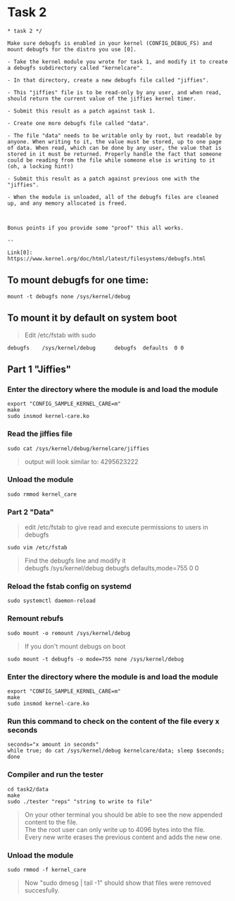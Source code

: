 # Task 2

~~~
* task 2 */

Make sure debugfs is enabled in your kernel (CONFIG_DEBUG_FS) and mount debugfs for the distro you use [0].

- Take the kernel module you wrote for task 1, and modify it to create a debugfs subdirectory called "kernelcare".

- In that directory, create a new debugfs file called "jiffies".

- This "jiffies" file is to be read-only by any user, and when read, should return the current value of the jiffies kernel timer.

- Submit this result as a patch against task 1.

- Create one more debugfs file called "data".

- The file "data" needs to be writable only by root, but readable by  anyone. When writing to it, the value must be stored, up to one page of data. When read, which can be done by any user, the value that is stored in it must be returned. Properly handle the fact that someone could be reading from the file while someone else is writing to it (oh, a locking hint!)

- Submit this result as a patch against previous one with the "jiffies".                                        

- When the module is unloaded, all of the debugfs files are cleaned up, and any memory allocated is freed.

                                        

Bonus points if you provide some "proof" this all works.

--

Link[0]: https://www.kernel.org/doc/html/latest/filesystems/debugfs.html
~~~


## To mount debugfs for one time:
~~~
mount -t debugfs none /sys/kernel/debug
~~~

## To mount it by default on system boot  
> Edit /etc/fstab with sudo
~~~
debugfs    /sys/kernel/debug      debugfs  defaults  0 0
~~~

## Part 1 "Jiffies"
### Enter the directory where the module is and load the module
~~~
export "CONFIG_SAMPLE_KERNEL_CARE=m"
make
sudo insmod kernel-care.ko
~~~

### Read the jiffies file
~~~
sudo cat /sys/kernel/debug/kernelcare/jiffies
~~~

>output will look similar to: 4295623222

### Unload the module
~~~
sudo rmmod kernel_care
~~~

### Part 2 "Data"
>edit /etc/fstab to give read and execute permissions to users in debugfs
~~~
sudo vim /etc/fstab
~~~
> Find the debugfs line and modify it  
> debugfs    /sys/kernel/debug      debugfs  defaults,mode=755 0 0

### Reload the fstab config on systemd
~~~
sudo systemctl daemon-reload
~~~

### Remount rebufs
~~~
sudo mount -o remount /sys/kernel/debug
~~~

> If you don't mount debugs on boot
~~~
sudo mount -t debugfs -o mode=755 none /sys/kernel/debug
~~~

### Enter the directory where the module is and load the module
~~~
export "CONFIG_SAMPLE_KERNEL_CARE=m"
make
sudo insmod kernel-care.ko
~~~

### Run this command to check on the content of the file every x seconds
~~~
seconds="x amount in seconds"
while true; do cat /sys/kernel/debug kernelcare/data; sleep $seconds; done
~~~

### Compiler and run the tester
~~~
cd task2/data
make
sudo ./tester "reps" "string to write to file"
~~~

> On your other terminal you should be able to see the new appended content to the file.  
> The the root user can only write up to 4096 bytes into the file.  
> Every new write erases the previous content and adds the new one.  


### Unload the module
~~~
sudo rmmod -f kernel_care
~~~
> Now "sudo dmesg | tail -1" should show that files were removed succesfully.